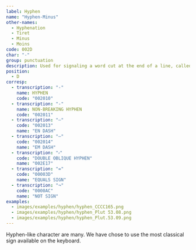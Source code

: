 ```yaml
---
label: Hyphen
name: "Hyphen-Minus"
other-names:
  - Hyphenation
  - Tiret
  - Minus
  - Moins
code: 002D
char: "-"
group: punctuation
description: Used for signaling a word cut at the end of a line, called an hyphenation
position:
  - D
corresp:
  - transcription: "‐"
    name: HYPHEN
    code: "002010"
  - transcription: "‑"
    name: NON-BREAKING HYPHEN
    code: "002011"
  - transcription: "–"
    code: "002013"
    name: "EN DASH"
  - transcription: "–"
    code: "002014"
    name: "EM DASH"
  - transcription: "⸗"
    code: "DOUBLE OBLIQUE HYPHEN"
    name: "002E17"
  - transcription: "="
    code: "00003D"
    name: "EQUALS SIGN"
  - transcription: "¬"
    code: "0000AC"
    name: "NOT SIGN"
examples:
  - images/examples/hyphen/hyphen_CCCC165.png
  - images/examples/hyphen/hyphen_Plut 53.08.png
  - images/examples/hyphen/hyphen_Plut.53.09.png
---
```


Hyphen-like character are many. We have chose to use the most classical sign available on the keyboard.